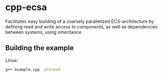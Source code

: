 # cpp-ecsa

Facilitates easy building of a coarsely parallelized ECS-architecture by defining read and write access to components, as well as dependencies between systems, using inheritance.

## Building the example

Linux:

```sh
g++ example.cpp -pthread
```